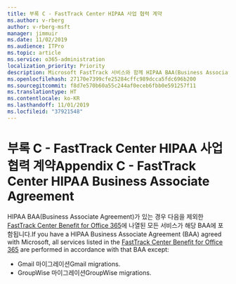 ```yaml
---
title: 부록 C - FastTrack Center HIPAA 사업 협력 계약
ms.author: v-rberg
author: v-rberg-msft
manager: jimmuir
ms.date: 11/02/2019
ms.audience: ITPro
ms.topic: article
ms.service: o365-administration
localization_priority: Priority
description: Microsoft FastTrack 서비스와 함께 HIPAA BAA(Business Associate Agreement)가 있는 경우 다음을 제외한 FastTrack Center Benefit for Office 365에 나열된 모든 서비스가 해당 BAA에 포함됩니다.
ms.openlocfilehash: 27170e7399cfe25284cffc989dcca5fdc696b200
ms.sourcegitcommit: f8d7e570b60a55c244af0eceb6fbb0e591257f11
ms.translationtype: HT
ms.contentlocale: ko-KR
ms.lasthandoff: 11/01/2019
ms.locfileid: "37921548"
---
```

# <a name="appendix-c---fasttrack-center-hipaa-business-associate-agreement"></a><span data-ttu-id="2393f-103">부록 C - FastTrack Center HIPAA 사업 협력 계약</span><span class="sxs-lookup"><span data-stu-id="2393f-103">Appendix C - FastTrack Center HIPAA Business Associate Agreement</span></span>

<span data-ttu-id="2393f-104">HIPAA BAA(Business Associate Agreement)가 있는 경우 다음을 제외한 [FastTrack Center Benefit for Office 365](O365-fasttrack-benefit-for-office-365.md)에 나열된 모든 서비스가 해당 BAA에 포함됩니다.</span><span class="sxs-lookup"><span data-stu-id="2393f-104">If you have a HIPAA Business Associate Agreement (BAA) agreed with Microsoft, all services listed in the [FastTrack Center Benefit for Office 365](O365-fasttrack-benefit-for-office-365.md) are performed in accordance with that BAA except:</span></span> 
  
- <span data-ttu-id="2393f-105">Gmail 마이그레이션</span><span class="sxs-lookup"><span data-stu-id="2393f-105">Gmail migrations.</span></span>   
- <span data-ttu-id="2393f-106">GroupWise 마이그레이션</span><span class="sxs-lookup"><span data-stu-id="2393f-106">GroupWise migrations.</span></span>
    

